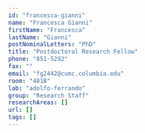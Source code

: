 ```yaml
---
id: "francesca-gianni"
name: "Francesca Gianni"
firstName: "Francesca"
lastName: "Gianni"
postNominalLetters: "PhD"
title: "Postdoctoral Research Fellow"
phone: "851-5292"
fax: ""
email: "fg2442@cumc.columbia.edu"
room: "401B"
lab: "adolfo-ferrando"
group: "Research Staff"
researchAreas: []
url: []
tags: []
---
```

